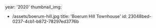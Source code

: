 year: '2020'
thumbnail_img:
  - /assets/boerum-hill.jpg
title: 'Boerum Hill Townhouse'
id: 23048bed-0237-4cb1-b872-78297ed3776b
